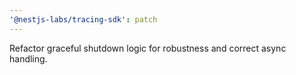 ```yaml
---
'@nestjs-labs/tracing-sdk': patch
---
```


Refactor graceful shutdown logic for robustness and correct async handling.
